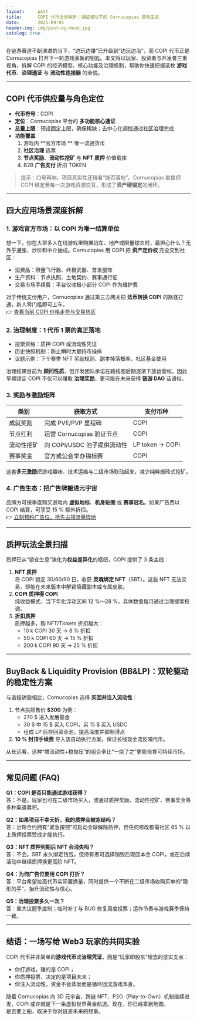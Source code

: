 ```yaml
---
layout:     post
title:      COPI 代币全景解析：通证驱动下的 Cornucopias 游戏生态
date:       2025-09-05
header-img: img/post-bg-desk.jpg
catalog: true
---
```


在链游赛道不断演进的当下，“边玩边赚”已升级到“边玩边治”，而 COPI 代币正是 Cornucopias 打开下一轮游戏革新的钥匙。本文将以玩家、投资者与开发者三重视角，拆解 COPI 的经济模型、核心功能及治理机制，帮助你快速把握这枚 **游戏代币**、**治理通证** 与 **流动性连接器** 的全貌。

---

## COPI 代币供应量与角色定位

- **代币符号**：COPI  
- **定位**：Cornucopias 平台的 **多功能核心通证**  
- **总量上限**：预设固定上限，确保稀缺；去中心化调控通过社区治理完成  
- **功能覆盖**  
  1. 游戏内 **官方市场 ** 唯一流通货币  
  2. **社区治理** 选票  
  3. **节点奖励**、**流动性挖矿** 与 **NFT 质押** 价值载体  
  4. B2B **广告支付** 折扣 TOKEN  

> 提示：口号再响，项目真实性还得看“能否落地”。Cornucopias 直接把 COPI 绑定至每一次游戏资源交互，形成了**资产硬锚定**的闭环。

---

## 四大应用场景深度拆解

### 1. 游戏官方市场：以 COPI 为唯一结算单位

想一下，你在大型多人在线游戏里购置战车、地产或限量球衣时，最担心什么？无外乎通胀、炒价和中介抽成。Cornucopias 用 COPI 把 **资产定价权** 完全交到社区：

- 消费品：限量飞行器、终极武器、首发服饰  
- 生产资料：节点执照、土地契约、赛事通行证  
- 交易市场手续费：平台仅收极小部分 COPI 作为维护费

对于传统支付用户，Cornucopias 通过第三方网关把 **法币转换 COPI** 的路径打通，新人零门槛即可上车。  
👉 [查看当前 COPI 价格走势与交易热区](https://okxdog.com/)

### 2. 治理制度：1 代币 1 票的真正落地

- 投票资格：质押 COPI 或流动性凭证  
- 历史快照机制：防止瞬时大额持币操纵  
- 议题示例：下个赛季 NFT 奖励规则、副本掉落概率、社区基金使用

治理结果目前为 **顾问性质**，但开发团队承诺在路线图后期逐渐下放运营权。因此早期锁定 COPI 不仅可以赚取 **治理奖励**，更可能在未来获得 **链游 DAO** 话语权。

### 3. 奖励与激励矩阵

| 类别 | 获取方式 | 支付币种 |
|---|---|---|
| 成就奖励 | 完成 PVE/PVP 里程碑 | COPI |
| 节点红利 | 运营 Cornucopias 验证节点 | COPI |
| 流动性挖矿 | 向 COPI/USDC 池子提供流动性 | LP token → COPI |
| 赛事奖金 | 官方或公会举办锦标赛 | COPI |

这套**多元激励**把游戏趣味、技术运维与二级市场联动起来，减少纯粹搬砖式挖矿。

### 4. 广告生态：把广告牌搬进元宇宙

品牌方可按季度购买游戏内 **虚拟地标**、**机身贴图** 或 **赛事冠名**。如果广告费以 COPI 结算，可享受 15 % 额外折扣。  
👉 [立刻预约广告位，抢先占领流量阵地](https://okxdog.com/)

---

## 质押玩法全景扫描

质押已从“锁仓生息”演化为**权益差异化**的枢纽，COPI 提供了 3 条主线：

1. **NFT 质押**  
   将 COPI 锁定 30/60/90 日，收获 **灵魂绑定 NFT**（SBT）。这些 NFT 无法交易，却能在未来版本中解锁隐藏副本或专属皮肤。  
2. **COPI 质押得 COPI**  
   纯收益模式，当下年化浮动区间 12 %～28 %，具体数值每月通过治理提案校调。  
3. **折扣质押**  
   质押越多，购 NFT/Tickets 折扣越大：  
   - 10 k COPI 30 天 → 8 % 折扣  
   - 50 k COPI 60 天 → 15 % 折扣  
   - 200 k COPI 90 天 → 25 % 折扣  

---

## BuyBack & Liquidity Provision (BB&LP)：双轮驱动的稳定性方案

与直接销毁相比，Cornucopias 选择 **买回并注入流动性**：

1. 节点执照售价 **$300** 为例：  
   - 270 $ 进入发展基金  
   - 30 $ 中 15 $ 买入 COPI，另 15 $ 买入 USDC  
   - 组成 LP 后存回资金池，提高深度并抑制滑点  
2. **10 % 封顶手续费** 导入该自动执行方案，保证长线现金流反哺代币。

从长远看，这种“增流动性+稳抛压”的组合拳比“一烧了之”更能培育可持续市场。

---

## 常见问题 (FAQ)

**Q1：COPI 是否只能通过游戏获得？**  
答：不是。玩家也可在二级市场买入，或通过质押奖励、流动性挖矿、赛事奖金等多种渠道累积。

**Q2：如果项目不幸夭折，我的质押会被冻结吗？**  
答：治理合约拥有“紧急按钮”可启动全球解除质押，但任何修改都需社区 65 % 以上质押投票赞成才能执行。

**Q3：NFT 质押到期后 NFT 会消失吗？**  
答：不会。SBT 永久绑定钱包，但持有者可选择销毁后取回本金 COPI，或在后续活动中继续质押换更高阶 NFT。

**Q4：为何广告位要用 COPI 打折？**  
答：平台希望拉高代币实际置换量，同时提供一个不断在二级市场收购买单的“隐形的手”，抬升流动性与信心。

**Q5：治理投票多久一次？**  
答：重大议题季度制；临时补丁与 BUG 修复周度投票；运作节奏与游戏赛季保持一致。

---

## 结语：一场写给 Web3 玩家的共同实验

COPI 代币并非简单的**游戏代币**或**治理凭证**，而是“玩家即股东”理念的坚实支点：  
- 你打游戏，赚的是 COPI；  
- 你质押投票，决定的是项目未来；  
- 你注入流动性，资金不会蒸发而是循环回流游戏本身。  

随着 Cornucopias 向 3D 元宇宙、跨链 NFT、P2O（Play-to-Own）机制继续进发，COPI 或许就是下一条虚拟世界黄金航道。现在，你已经拿到地图。  
是否要上船，取决于你对链游未来的想象。